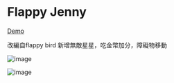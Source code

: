 # Flappy Jenny

[Demo](https://www.youtube.com/watch?v=Jaauu5ghbl0)

改編自flappy bird 新增無敵星星，吃金幣加分，障礙物移動

![image](https://github.com/Vincent0426/cplusplusproj/blob/main/img/Screen%20Shot%202021-04-07%20at%206.49.19%20PM.png)

![image](https://github.com/Vincent0426/cplusplusproj/blob/main/img/Screen%20Shot%202021-04-07%20at%206.49.23%20PM.png)
